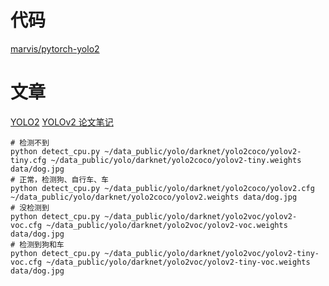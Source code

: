 # 代码
[marvis/pytorch-yolo2](https://github.com/marvis/pytorch-yolo2)

# 文章
[YOLO2](https://zhuanlan.zhihu.com/p/25167153)
[YOLOv2 论文笔记](https://blog.csdn.net/jesse_mx/article/details/53925356)




```
# 检测不到
python detect_cpu.py ~/data_public/yolo/darknet/yolo2coco/yolov2-tiny.cfg ~/data_public/yolo/darknet/yolo2coco/yolov2-tiny.weights data/dog.jpg
# 正常，检测狗、自行车、车
python detect_cpu.py ~/data_public/yolo/darknet/yolo2coco/yolov2.cfg ~/data_public/yolo/darknet/yolo2coco/yolov2.weights data/dog.jpg
# 没检测到
python detect_cpu.py ~/data_public/yolo/darknet/yolo2voc/yolov2-voc.cfg ~/data_public/yolo/darknet/yolo2voc/yolov2-voc.weights data/dog.jpg
# 检测到狗和车
python detect_cpu.py ~/data_public/yolo/darknet/yolo2voc/yolov2-tiny-voc.cfg ~/data_public/yolo/darknet/yolo2voc/yolov2-tiny-voc.weights data/dog.jpg
```